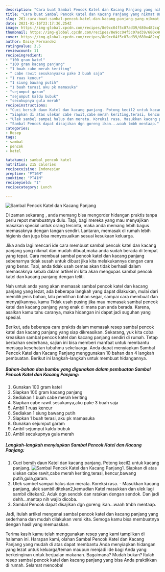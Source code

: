```yaml
---
description: "Cara buat Sambal Pencok Katel dan Kacang Panjang yang nikmat Untuk Jualan"
title: "Cara buat Sambal Pencok Katel dan Kacang Panjang yang nikmat Untuk Jualan"
slug: 261-cara-buat-sambal-pencok-katel-dan-kacang-panjang-yang-nikmat-untuk-jualan
date: 2021-01-16T23:17:36.254Z
image: https://img-global.cpcdn.com/recipes/8e9cc04f5c07ad39/680x482cq70/sambal-pencok-katel-dan-kacang-panjang-foto-resep-utama.jpg
thumbnail: https://img-global.cpcdn.com/recipes/8e9cc04f5c07ad39/680x482cq70/sambal-pencok-katel-dan-kacang-panjang-foto-resep-utama.jpg
cover: https://img-global.cpcdn.com/recipes/8e9cc04f5c07ad39/680x482cq70/sambal-pencok-katel-dan-kacang-panjang-foto-resep-utama.jpg
author: Daisy Fernandez
ratingvalue: 3.5
reviewcount: 11
recipeingredient:
- "100 gram katel"
- "100 gram kacang panjang"
- "1 buah cabe merah keriting"
- " cabe rawit sesukanyaaku pake 3 buah saja"
- "1 ruas kencur"
- "1 siung bawang putih"
- "1 buah terasi aku pk mamasuka"
- "sejumput garam"
- "sejumput kaldu bubuk"
- "secukupnya gula merah"
recipeinstructions:
- "Cuci bersih daun Katel dan kacang panjang. Potong kecil2 untuk kacang panjang."
- "Siapkan di atas ulekan cabe rawit,cabe merah keriting,terasi, kencur,bawang putih,gula,garam."
- "Ulek sambel sampai halus dan merata. Koreksi rasa. Masukkan kacang panjang, ulek sambil ditekan2,kemudian Katel masukkan dan ulek lagi sambil ditekan2. Aduk dgn sendok dan ratakan dengan sendok. Dan jadi dehh...mantap nih wajib dicoba."
- "Sambal Pencok dapat disajikan dgn goreng ikan...waah tmbh mentaap."
categories:
- Resep
tags:
- sambal
- pencok
- katel

katakunci: sambal pencok katel 
nutrition: 215 calories
recipecuisine: Indonesian
preptime: "PT16M"
cooktime: "PT41M"
recipeyield: "1"
recipecategory: Lunch

---
```



![Sambal Pencok Katel dan Kacang Panjang](https://img-global.cpcdn.com/recipes/8e9cc04f5c07ad39/680x482cq70/sambal-pencok-katel-dan-kacang-panjang-foto-resep-utama.jpg)

Di zaman  sekarang , anda memang bisa mengorder hidangan praktis tanpa perlu repot membuatnya dulu. Tapi, bagi mereka yang mau menyajikan masakan special untuk orang tercinta, maka anda memang lebih bagus memasaknya dengan tangan sendiri. Lantaran, memasak di rumah lebih higienis dan juga bisa menyesuaikan sesuai kesukaan keluarga.

Jika anda lagi mencari ide cara membuat sambal pencok katel dan kacang panjang yang nikmat dan mudah dibuat,maka anda sudah berada di tempat yang tepat. Cara membuat sambal pencok katel dan kacang panjang  sebenarnya tidak susah untuk dibuat jika kita melakukannya dengan cara yang benar. Tapi, anda tidak usah cemas akan tidak berhasil dalam memasaknya 
sebab dalam artikel ini kita akan mengupas sambal pencok katel dan kacang panjang dengan teliti.  



Nah untuk anda yang akan memasak sambal pencok katel dan kacang panjang yang lezat, ada beberapa langkah yang dapat dilakukan, mulai dari memilih jenis bahan, lalu pemilihan bahan segar, sampai cara membuat dan menyajikannya. kamu Tidak usah pusing jika mau memasak sambal pencok katel dan kacang panjang yang enak di mana pun anda berada. Karena, asalkan kamu  tahu caranya, maka hidangan ini dapat jadi suguhan yang spesial.

Berikut, ada beberapa cara praktis  dalam memasak resep sambal pencok katel dan kacang panjang yang siap dikreasikan. Sekarang, yuk kita coba kreasikan sambal pencok katel dan kacang panjang sendiri di rumah. Tetap berbahan sederhana, sajian ini bisa memberi manfaat untuk membantu menjaga kesehatan tubuhmu sekeluarga. Anda dapat menyiapkan Sambal Pencok Katel dan Kacang Panjang menggunakan 10 bahan dan 4 langkah pembuatan. Berikut ini langkah-langkah untuk membuat hidangannya.

<!--inarticleads1-->

##### Bahan-bahan dan bumbu yang digunakan dalam pembuatan Sambal Pencok Katel dan Kacang Panjang:

1. Gunakan 100 gram katel
1. Siapkan 100 gram kacang panjang
1. Sediakan 1 buah cabe merah keriting
1. Siapkan  cabe rawit sesukanya,aku pake 3 buah saja
1. Ambil 1 ruas kencur
1. Sediakan 1 siung bawang putih
1. Siapkan 1 buah terasi, aku pk mamasuka
1. Gunakan sejumput garam
1. Ambil sejumput kaldu bubuk
1. Ambil secukupnya gula merah




<!--inarticleads2-->

##### Langkah-langkah menyiapkan Sambal Pencok Katel dan Kacang Panjang:

1. Cuci bersih daun Katel dan kacang panjang. Potong kecil2 untuk kacang panjang.
<img src="https://img-global.cpcdn.com/steps/2d6117c8b7b9de5b/160x128cq70/sambal-pencok-katel-dan-kacang-panjang-langkah-memasak-1-foto.jpg" alt="Sambal Pencok Katel dan Kacang Panjang">1. Siapkan di atas ulekan cabe rawit,cabe merah keriting,terasi, kencur,bawang putih,gula,garam.
1. Ulek sambel sampai halus dan merata. Koreksi rasa. - Masukkan kacang panjang, ulek sambil ditekan2,kemudian Katel masukkan dan ulek lagi sambil ditekan2. Aduk dgn sendok dan ratakan dengan sendok. Dan jadi dehh...mantap nih wajib dicoba.
1. Sambal Pencok dapat disajikan dgn goreng ikan...waah tmbh mentaap.




Jadi, itulah artikel mengenai  sambal pencok katel dan kacang panjang  yang sederhana dan mudah dilakukan versi kita. Semoga kamu bisa membuatnya dengan hasil yang memuaskan. 

Terima kasih kamu telah menggunakan resep yang kami tampilkan di halaman ini. Harapan kami, olahan  Sambal Pencok Katel dan Kacang Panjang yang mudah di atas dapat membantu Anda menyiapkan hidangan yang lezat untuk keluarga/teman maupun menjadi ide bagi Anda yang berkeinginan untuk berjualan makanan. Bagaimana? Mudah bukan? Itulah resep sambal pencok katel dan kacang panjang yang bisa Anda praktikkan di rumah. Selamat mencoba!

